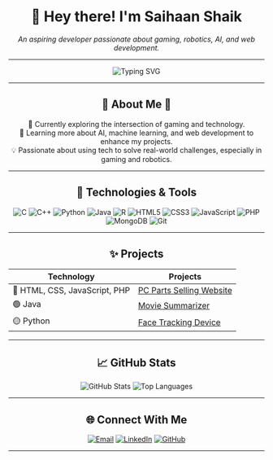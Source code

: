 <!-- Saihaan Shaik's GitHub Profile -->
<h1 align="center">👋 Hey there! I'm Saihaan Shaik</h1>

<p align="center">
  <em>An aspiring developer passionate about gaming, robotics, AI, and web development.</em>
</p>

---

<p align="center">
  <img src="https://readme-typing-svg.herokuapp.com?font=Fira+Code&size=24&pause=1000&color=1A89FF&center=true&vCenter=true&width=435&lines=🎮+Gaming+Enthusiast;🤖+Passionate+About+Robotics;🌱+Learning+AI+%26+ML;🚀+Aspiring+Developer" alt="Typing SVG" />
</p>


---

<h2 align="center">🌟 About Me 🌟</h2>
<p align="center">
  🎯 Currently exploring the intersection of gaming and technology. <br />
  🌱 Learning more about AI, machine learning, and web development to enhance my projects. <br />
  💡 Passionate about using tech to solve real-world challenges, especially in gaming and robotics. <br />
</p>

---

<h2 align="center">🔧 Technologies & Tools</h2>
<p align="center">
  <img src="https://img.shields.io/badge/C-00599C?style=for-the-badge&logo=c&logoColor=white" alt="C" />
  <img src="https://img.shields.io/badge/C%2B%2B-F34B7D?style=for-the-badge&logo=c%2B%2B&logoColor=white" alt="C++" />
  <img src="https://img.shields.io/badge/Python-3776AB?style=for-the-badge&logo=python&logoColor=white" alt="Python" />
  <img src="https://img.shields.io/badge/Java-007396?style=for-the-badge&logo=java&logoColor=white" alt="Java" />
  <img src="https://img.shields.io/badge/R-276DC3?style=for-the-badge&logo=r&logoColor=white" alt="R" />
  <img src="https://img.shields.io/badge/HTML5-E34F26?style=for-the-badge&logo=html5&logoColor=white" alt="HTML5" />
  <img src="https://img.shields.io/badge/CSS3-1572B6?style=for-the-badge&logo=css3&logoColor=white" alt="CSS3" />
  <img src="https://img.shields.io/badge/JavaScript-F7DF1E?style=for-the-badge&logo=javascript&logoColor=black" alt="JavaScript" />
  <img src="https://img.shields.io/badge/PHP-777BB4?style=for-the-badge&logo=php&logoColor=white" alt="PHP" />
  <img src="https://img.shields.io/badge/MongoDB-47A248?style=for-the-badge&logo=mongodb&logoColor=white" alt="MongoDB" />
  <img src="https://img.shields.io/badge/Git-F05032?style=for-the-badge&logo=git&logoColor=white" alt="Git" />
</p>

---

<h2 align="center">✨ Projects</h2>
<table align="center">
  <thead>
    <tr>
      <th>Technology</th>
      <th>Projects</th>
    </tr>
  </thead>
  <tbody>
    <tr>
      <td>🔵 HTML, CSS, JavaScript, PHP</td>
      <td><a href="https://github.com/Saleemclicker/pc-wala-main">PC Parts Selling  Website</a></td>
    </tr>
    <tr>
      <td>🟢 Java</td>
      <td><a href="https://github.com/Saleemclicker/movie-summary-thing/tree/main">Movie Summarizer</a></td>
    </tr>
    <tr>
      <td>🟡 Python</td>
      <td><a href="https://github.com/Saleemclicker/face-tracking-using-pie-and-servo/tree/main">Face Tracking Device</a></td>
    </tr>
  </tbody>
</table>

---

<h2 align="center">📈 GitHub Stats</h2>
<div align="center">
  <img src="https://github-readme-stats.vercel.app/api?username=Saleemclicker&show_icons=true&theme=radical" alt="GitHub Stats" />
  <img src="https://github-readme-stats.vercel.app/api/top-langs/?username=Saleemclicker&layout=compact&theme=radical" alt="Top Languages" />
</div>

---

<h2 align="center">🌐 Connect With Me</h2>
<p align="center">
  <a href="mailto:shaiksaihaan2005@gmail.com"><img src="https://img.shields.io/badge/Email-D14836?style=for-the-badge&logo=gmail&logoColor=white" alt="Email" /></a>
  <a href="https://www.linkedin.com/in/shaikh-saihaan/"><img src="https://img.shields.io/badge/LinkedIn-0A66C2?style=for-the-badge&logo=linkedin&logoColor=white" alt="LinkedIn" /></a>
  <a href="https://github.com/Saleemclicker"><img src="https://img.shields.io/badge/GitHub-181717?style=for-the-badge&logo=github&logoColor=white" alt="GitHub" /></a>
</p>

---


